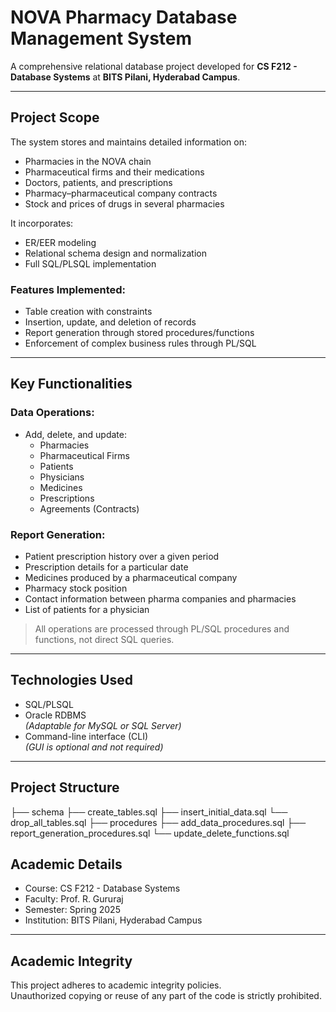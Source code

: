 # NOVA Pharmacy Database Management System

A comprehensive relational database project developed for **CS F212 - Database Systems** at **BITS Pilani, Hyderabad Campus**.

---

## Project Scope

The system stores and maintains detailed information on:
- Pharmacies in the NOVA chain  
- Pharmaceutical firms and their medications  
- Doctors, patients, and prescriptions  
- Pharmacy–pharmaceutical company contracts  
- Stock and prices of drugs in several pharmacies  

It incorporates:
- ER/EER modeling  
- Relational schema design and normalization  
- Full SQL/PLSQL implementation  

### Features Implemented:
- Table creation with constraints  
- Insertion, update, and deletion of records  
- Report generation through stored procedures/functions  
- Enforcement of complex business rules through PL/SQL  

---

## Key Functionalities

### Data Operations:
- Add, delete, and update:
  - Pharmacies  
  - Pharmaceutical Firms  
  - Patients  
  - Physicians  
  - Medicines  
  - Prescriptions  
  - Agreements (Contracts)  

### Report Generation:
- Patient prescription history over a given period  
- Prescription details for a particular date  
- Medicines produced by a pharmaceutical company  
- Pharmacy stock position  
- Contact information between pharma companies and pharmacies  
- List of patients for a physician  

> All operations are processed through PL/SQL procedures and functions, not direct SQL queries.

---

## Technologies Used

- SQL/PLSQL  
- Oracle RDBMS  
  *(Adaptable for MySQL or SQL Server)*  
- Command-line interface (CLI)  
  *(GUI is optional and not required)*  

---

## Project Structure
├── schema
├── create_tables.sql 
├── insert_initial_data.sql 
└── drop_all_tables.sql 
├── procedures
├── add_data_procedures.sql 
├── report_generation_procedures.sql 
└── update_delete_functions.sql

## Academic Details

- Course: CS F212 - Database Systems  
- Faculty: Prof. R. Gururaj  
- Semester: Spring 2025  
- Institution: BITS Pilani, Hyderabad Campus  

---

## Academic Integrity

This project adheres to academic integrity policies.  
Unauthorized copying or reuse of any part of the code is strictly prohibited.

    
